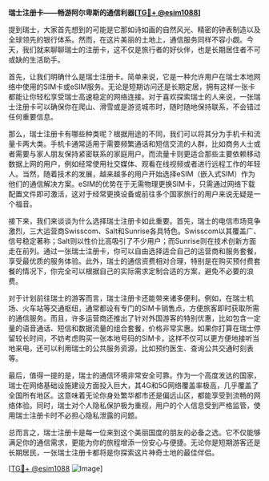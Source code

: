 **瑞士注册卡——畅游阿尔卑斯的通信利器[[TG💪+ @esim1088](https://t.me/s/esim1088)]**

提到瑞士，大家首先想到的可能是它那如诗如画的自然风光、精密的钟表制造以及全球领先的银行体系。然而，在这片美丽的土地上，通信服务同样不容小觑。今天，我们就来聊聊瑞士的注册卡，这不仅是旅行者的好伙伴，也是长期居住者不可或缺的生活助手。

首先，让我们明确什么是瑞士注册卡。简单来说，它是一种允许用户在瑞士本地网络中使用的SIM卡或eSIM服务。无论是短期访问还是长期定居，拥有这样一张卡都能让你轻松享受瑞士高速稳定的网络连接。对于喜欢探索瑞士的人来说，一张瑞士注册卡可以确保你在爬山、滑雪或是游览城市时，随时随地保持联系，不会错过任何重要信息。

那么，瑞士注册卡有哪些种类呢？根据用途的不同，我们可以将其分为手机卡和流量卡两大类。手机卡通常适用于需要频繁通话和短信交流的人群，比如商务人士或者需要与家人朋友保持紧密联系的家庭用户。而流量卡则更适合那些主要依赖移动数据上网的用户，例如经常使用社交媒体、观看在线视频或者进行远程工作的年轻人。当然，随着技术的发展，越来越多的用户开始选择eSIM（嵌入式SIM）作为他们的通信解决方案。eSIM的优势在于无需物理更换SIM卡，只需通过网络下载配置文件即可激活，这对于经常更换设备或前往多个国家旅行的用户来说无疑是一个福音。

接下来，我们来谈谈为什么选择瑞士注册卡如此重要。首先，瑞士的电信市场竞争激烈，三大运营商Swisscom、Salt和Sunrise各具特色。Swisscom以其覆盖广、信号稳定著称；Salt则以性价比高吸引了不少用户；而Sunrise则在技术创新方面走在前列。通过一张瑞士注册卡，你可以自由选择适合自己的运营商和服务套餐，享受最优质的服务体验。此外，瑞士的通信资费相对合理，特别是在购买预付费套餐的情况下，你完全可以根据自己的实际需求定制合适的方案，避免不必要的浪费。

对于计划前往瑞士的游客而言，瑞士注册卡还能带来诸多便利。例如，在瑞士机场、火车站等交通枢纽，通常都设有专门的SIM卡销售点，方便旅客即时获取所需的通信服务。而且，许多运营商还推出了针对外国游客的特别优惠，比如包含一定量的语音通话、短信和数据流量的组合套餐，价格非常实惠。如果你打算在瑞士停留较长时间，不妨考虑购买一张本地号码的SIM卡，这样不仅可以更方便地接听当地来电，还可以利用瑞士的公共服务资源，比如预约医生、查询公共交通时刻表等。

最后，值得一提的是，瑞士的通信环境非常安全可靠。作为一个高度发达的国家，瑞士在网络基础设施建设方面投入巨大，其4G和5G网络覆盖率极高，几乎覆盖了全国所有地区。这意味着无论你身处繁华都市还是偏远山区，都能享受到流畅的网络体验。同时，瑞士对个人隐私保护极为重视，用户的个人信息受到严格监管，使用瑞士注册卡时不必担心隐私泄露的问题。

总而言之，瑞士注册卡是每一位来到这个美丽国度的朋友的必备之选。它不仅能够满足你的通信需求，更能为你的旅程增添一份安心与便捷。无论你是短期游客还是长期居民，一张瑞士注册卡都将是你探索这片神奇土地的最佳伴侣。

[[TG💪+ @esim1088](https://t.me/s/esim1088) ![Image](https://i.postimg.cc/4NQfJmqS/Snipaste-2025-05-13-00-14-12.png)]